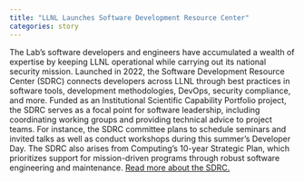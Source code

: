 ```yaml
---
title: "LLNL Launches Software Development Resource Center"
categories: story
---
```


The Lab’s software developers and engineers have accumulated a wealth of expertise by keeping LLNL operational while carrying out its national security mission. Launched in 2022, the Software Development Resource Center (SDRC) connects developers across LLNL through best practices in software tools, development methodologies, DevOps, security compliance, and more. Funded as an Institutional Scientific Capability Portfolio project, the SDRC serves as a focal point for software leadership, including coordinating working groups and providing technical advice to project teams. For instance, the SDRC committee plans to schedule seminars and invited talks as well as conduct workshops during this summer’s Developer Day. The SDRC also arises from Computing’s 10-year Strategic Plan, which prioritizes support for mission-driven programs through robust software engineering and maintenance. [Read more about the SDRC.](https://computing.llnl.gov/projects/sdrc)
